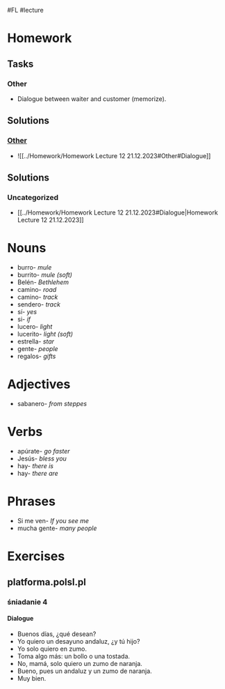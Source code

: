 #FL #lecture 

# Homework
## Tasks
### Other
- Dialogue between waiter and customer (memorize).

## Solutions
### [Other](#Homework#Tasks#Other)
- ![[../Homework/Homework Lecture 12 21.12.2023#Other#Dialogue]]

## Solutions
### Uncategorized
- [[../Homework/Homework Lecture 12 21.12.2023#Dialogue|Homework Lecture 12 21.12.2023]]

# Nouns
- burro- *mule*
- burrito- *mule (soft)*
- Belén- *Bethlehem*
- camino- *road*
- camino- *track*
- sendero- *track*
- sí- *yes*
- si- *if*
- lucero- *light*
- lucerito- *light (soft)*
- estrella- *star*
- gente- *people*
- regalos- *gifts*

# Adjectives
- sabanero- *from steppes*

# Verbs
- apúrate- *go faster*
- Jesús- *bless you*
- hay- *there is*
- hay- *there are*

# Phrases
- Si me ven- *If you see me*
- mucha gente- *many people*

# Exercises
## platforma.polsl.pl
### śniadanie 4
#### Dialogue
- Buenos días, ¿qué desean?
- Yo quiero un desayuno andaluz, ¿y tú hijo?
- Yo solo quiero en zumo.
- Toma algo más: un bollo o una tostada.
- No, mamá, solo quiero un zumo de naranja.
- Bueno, pues un andaluz y un zumo de naranja.
- Muy bien.